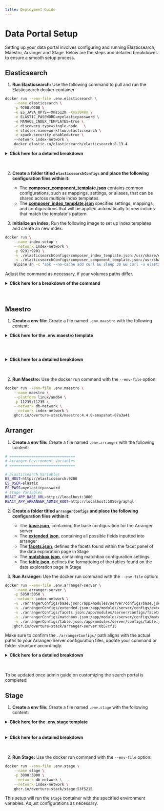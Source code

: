 ```yaml
---
title: Deployment Guide
---
```


# Data Portal Setup

Setting up your data portal involves configuring and running Elasticsearch, Maestro, Arranger and Stage. Below are the steps and detailed breakdowns to ensure a smooth setup process.

## Elasticsearch

1. **Run Elasticsearch:** Use the following command to pull and run the Elasticsearch docker container

```bash
docker run --env-file .env.elasticsearch \
    --name elasticsearch \
    -p 9200:9200 \
    -e ES_JAVA_OPTS=-Xms512m -Xmx2048m \
    -e ELASTIC_PASSWORD=myelasticpassword \
    -e MANAGE_INDEX_TEMPLATES=true \
    -e discovery.type=single-node   \
    -e cluster.name=workflow.elasticsearch \
    -e xpack.security.enabled=true \ 
    --network index-network \
    docker.elastic.co/elasticsearch/elasticsearch:8.13.4
```

<details>
  <summary><b>Click here for a detailed breakdown</b></summary>
<br></br>

- `-p 9200:9200` maps port 9200 of the host to port 9200 of the container


- `-e ES_JAVA_OPTS=-Xms512m -Xmx2048m` sets the initial and maximum heap size for the Java Virtual Machine (JVM) running Elasticsearch. `-Xms512m` sets the initial heap size to 512 MB.
`-Xmx2048m` sets the maximum heap size to 2048 MB (2 GB). Properly setting these values ensures that Elasticsearch has enough memory to handle its operations efficiently, but not so much that it starves other processes on the host machine.


- `-e ELASTIC_PASSWORD=myelasticpassword` Sets the password for the elastic user


- `-e MANAGE_INDEX_TEMPLATES=true` ensures Elasticsearch manages index templates, when true, the system expects to manage the index templates as part of its operations. In the next step we will create a client services to set up the default configurations for new indices


- `-e discovery.type=single-node` configures Elasticsearch to run in single-node mode, this bypasses the need for cluster discovery and formation protocols, making Elasticsearch start up as a standalone node, ideal for development, testing, or small-scale deployments where clustering is not necessary


- `-e cluster.name=workflow.elasticsearch` Names the Elasticsearch cluster, this is good practice in case you choose to run multiple clusters or nodes in the future


- `-e xpack.security.enabled=true` activates security features such as authentication, authorization, encryption, and audit logging

</details>
<br></br>

2. **Create a folder titled `elasticsearchConfigs` and place the following configuration files within it:**


   - The **[composer_component_template.json](https://github.com/overture-stack/composer/blob/develop/configurationFiles/elasticsearchConfigs/composer_component_template.json)** contains common configurations, such as mappings, settings, or aliases, that can be shared across multiple index templates.
   - The **[composer_index_template.json](https://github.com/overture-stack/composer/blob/develop/configurationFiles/elasticsearchConfigs/composer_index_template.json)** specifies settings, mappings, and configurations that will be applied automatically to new indices that match the template's pattern

3. **Initialize an index:** Run the following image to set up index templates and create an new index:

```bash
docker run \
    --name index-setup \
    --network index-network \
    -p 9201:9201 \
    -v ./elasticsearchConfigs/composer_index_template.json:/usr/share/elasticsearch/config/composer_index_template.json \
    -v ./elasticsearchConfigs/composer_component_template.json:/usr/share/elasticsearch/config/composer_component_template.json \
    alpine sh -c "apk --no-cache add curl && sleep 30 && curl -u elastic:myelasticpassword -X PUT 'http://elasticsearch:9200/_component_template/component_template' -H 'Content-Type: application/json' -d @/usr/share/elasticsearch/config/composer_component_template.json && curl -u elastic:myelasticpassword -X PUT 'http://elasticsearch:9200/_index_template/index_template' -H 'Content-Type: application/json' -d @/usr/share/elasticsearch/config/composer_index_template.json && curl -u elastic:myelasticpassword -X PUT 'http://elasticsearch:9200/analysis-composer-index' -H 'Content-Type: application/json' -d '{\"aliases\": {\"analysis_centric\": {\"is_write_index\": true}}}' && echo 'Templates and index created successfully.'"
```

Adjust the command as necessary, if your volumes paths differ.

<details>
  <summary><b>Click here for a breakdown of the command</b></summary>
<br></br>

### 1. Installs `curl` using `apk`

```bash
apk --no-cache add curl
```

- `apk` is the package manager for Alpine Linux, the default os of this container image
- `--no-cache` prevents the caching of the index, saving disk space and time
- `add curl` Installs the curl utility, which is used for making HTTP requests

### 2. Waits for 30 seconds

```bash
sleep 30
```

- If you have configured your docker resources appropriatly this iensures that Elasticsearch has enough time to start up before making any requests

### 3. Uploads the component template:

```bash
curl -u elastic:myelasticpassword -X PUT 'http://elasticsearch:9200/_component_template/component_template' -H 'Content-Type: application/json' -d @/usr/share/elasticsearch/config/composer_component_template.json
```

- `-u elastic:myelasticpassword` uses the elastic user with the specified eariler
- `-X PUT` specifies the HTTP method PUT, which is used to create or update a resource.
- `'http://elasticsearch:9200/_component_template/component_template'` is the endpoint to create or update a component template in Elasticsearch.
- `-H 'Content-Type: application/json'` sets the Content-Type header to application/json
- `-d @/usr/share/elasticsearch/config/composer_component_template.json` sends the data from the composer_component_template.json file as the request body

### 4. Uploads the index template:

```bash
curl -u elastic:myelasticpassword -X PUT 'http://elasticsearch:9200/_index_template/index_template' -H 'Content-Type: application/json' -d @/usr/share/elasticsearch/config/composer_index_template.json
```

- Similar to the previous curl command, but this one uploads the index template instead of the component template
- The endpoint is `'_index_template/index_template'`
- The data file is `composer_index_template.json`

### 5. Creates an index with an alias:

```bash
curl -u elastic:myelasticpassword -X PUT 'http://elasticsearch:9200/analysis-composer-index' -H 'Content-Type: application/json' -d '{"aliases": {"analysis_centric": {"is_write_index": true}}}'
```
- Similar to the previous curl commands, but this one creates an index with the
- `'http://elasticsearch:9200/analysis-composer-index'` is the endpoint to create or update an index named analysis-composer-index. The use of templates (both component and index) ensures that any new indices created that match the wildcard pattern `analysis-*` will automatically adhere to the defined structure and settings in these templates.
- `-d '{"aliases": {"analysis_centric": {"is_write_index": true}}}'` sends a JSON object as the request body, which creates an alias named analysis_centric and sets it as the write index

### 6. Prints success message:

- `echo 'Templates and index created successfully.'` prints a nice confirmation message to the terminal

</details>
<br></br>

## Maestro

1. **Create a env file:** Create a file named `.env.maestro` with the following content:


<details>

  <summary><b>Click here for the .env.maestro template</b></summary>
<br></br>

```bash
# ==============================
# Maestro Environment Variables
# ==============================

# Maestro Variables
MAESTRO_FAILURELOG_ENABLED= true
MAESTRO_FAILURELOG_DIR= app/logs/maestro
MAESTRO_LOGGING_LEVEL_ROOT= INFO
MAESTRO_NOTIFICATIONS_SLACK_ENABLED= false
# Song Variables
MAESTRO_REPOSITORIES_0_CODE= song.overture
MAESTRO_REPOSITORIES_0_URL= song:8080
MAESTRO_REPOSITORIES_0_NAME= "Song Repository"
MAESTRO_REPOSITORIES_0_ORGANIZATION= Overture
MAESTRO_REPOSITORIES_0_COUNTRY= CA
# Elasticsearch Variables
MAESTRO_ELASTICSEARCH_INDEXES_ANALYSISCENTRIC_ENABLED= true
MAESTRO_ELASTICSEARCH_INDEXES_FILECENTRIC_ENABLED= false
MAESTRO_ELASTICSEARCH_CLIENT_BASICAUTH_ENABLED= true
MAESTRO_ELASTICSEARCH_CLUSTER_NODES= elasticsearch:9200
MAESTRO_ELASTICSEARCH_CLIENT_BASICAUTH_USER= elastic
MAESTRO_ELASTICSEARCH_CLIENT_BASICAUTH_PASSWORD= myelasticpassword
MAESTRO_ELASTICSEARCH_INDEXES_ANALYSISCENTRIC_NAME= analysis-composer-index
MAESTRO_ELASTICSEARCH_INDEXES_ANALYSISCENTRIC_ALIAS= analysis_centric
MANAGEMENT_HEALTH_ELASTICSEARCH_ENABLED= false
MANAGEMENT_SECURITY_ENABLED= false
# Kafka Variables
SPRING_CLOUD_STREAM_KAFKA_BINDER_BROKERS= kafka:9092
SPRING_CLOUD_STREAM_BINDINGS_SONGINPUT_DESTINATION= song-analysis
# Spring Variables
SPRING_MVC_ASYNC_REQUESTTIMEOUT= -1
SPRINGDOC_SWAGGERUI_PATH= /swagger-api
```

</details>

<br></br>

<details>
  <summary><b>Click here for a detailed breakdown</b></summary>

  <br></br>

### Maestro Variables

- `MAESTRO_FAILURELOG_ENABLED` enables or disables failure logging. When set to `true`, Maestro logs any failures that occur, which is useful for debugging and monitoring purposes


- `MAESTRO_FAILURELOG_DIR` sets the directory path where failure logs are stored. The value should be `app/logs/maestro` or another path of your choosing


- `MAESTRO_LOGGING_LEVEL_ROOT` sets the root logging level for Maestro. The value can be `INFO`, `DEBUG`, `WARN`, etc. It determines the level of detail included in logs, where `INFO` is standard and `DEBUG` provides more detailed information


- `MAESTRO_NOTIFICATIONS_SLACK_ENABLED` enables or disables Slack notifications. When set to `true`, Maestro can send notifications to a Slack channel

#### Song Variables

- `MAESTRO_REPOSITORIES_0_CODE` sets the code identifier for the repository. The value here is `song.overture`, serving as a unique identifier used within Maestro to reference the repository


- `MAESTRO_REPOSITORIES_0_URL` is the URL of the metadata repository. The value is `song:8080`, specifying the endpoint where Maestro can connect to the Song repository


- `MAESTRO_REPOSITORIES_0_NAME` defines the display name for the repository. The value is `"Song Repository"`, providing a human-readable name for the repository used in logs and interfaces


- `MAESTRO_REPOSITORIES_0_ORGANIZATION`: defines the name of the organization that owns the repository


- `MAESTRO_REPOSITORIES_0_COUNTRY` defines  the country code for the repository's location. The value is `CA` (Canada), indicating the country associated with the repository

#### Elasticsearch Variables

- `MAESTRO_ELASTICSEARCH_INDEXES_ANALYSISCENTRIC_ENABLED` set to `true` specifing that analysis-centric index are to be expected


- `MAESTRO_ELASTICSEARCH_INDEXES_FILECENTRIC_ENABLED` set to `false` specifing to Maestro that file-centric index are not to be expected


- `MAESTRO_ELASTICSEARCH_CLIENT_BASICAUTH_ENABLED` enables basic authentication for the Elasticsearch client


- `MAESTRO_ELASTICSEARCH_INDEXES_ANALYSISCENTRIC_NAME` is the name of the analysis-centric Elasticsearch index. The value is `analysis-composer-index`, aligned with our previously created index


- `MAESTRO_ELASTICSEARCH_INDEXES_ANALYSISCENTRIC_ALIAS` is the alias for the analysis-centric Elasticsearch index


- `MAESTRO_ELASTICSEARCH_CLUSTER_NODES` points to the address of the Elasticsearch cluster node(s). The value is `elasticsearch:9200`, specifying the Elasticsearch node that Maestro will interact with


- `MAESTRO_ELASTICSEARCH_CLIENT_BASICAUTH_USER`, `MAESTRO_ELASTICSEARCH_CLIENT_BASICAUTH_PASSWORD` is the username and password for Elasticsearch


- `MANAGEMENT_HEALTH_ELASTICSEARCH_ENABLED`: Enables or disables Elasticsearch health checks. The value can be `false` (disabled) or `true` (enabled), controlling whether health checks for Elasticsearch are performed.


- `MANAGEMENT_SECURITY_ENABLED`: Enables or disables security management. The value can be `false` (disabled) or `true` (enabled), controlling whether security features are enabled.

#### Kafka Variables

- `SPRING_CLOUD_STREAM_KAFKA_BINDER_BROKERS` defines the address of the Kafka broker(s). The value is set ti `kafka:9092`, specifying the Kafka instance we set up earlier

- `SPRING_CLOUD_STREAM_BINDINGS_SONGINPUT_DESTINATION` is the destination topic for the Song input binding. The value is `song-analysis`, pointing to the Kafka topic we configured earlier

#### Spring Variables

- `SPRING_MVC_ASYNC_REQUESTTIMEOUT` is `-1` (no timeout), this setting determins how long asynchronous requests are allowed to run before timing out


- `SPRINGDOC_SWAGGERUI_PATH` is `/swagger-api`, specifying the URL path where the Swagger UI can be accessed (`localhost:11235/swagger-api`).


<br></br>
</details>
<br></br>

2. **Run Maestro:** Use the docker run command with the `--env-file` option:

```bash
docker run --env-file .env.maestro \
    --name maestro \
    --platform linux/amd64 \
    -p 11235:11235 \
    --network db-network \
    --network index-network \
    ghcr.io/overture-stack/maestro:4.4.0-snapshot-07a3a41

```

## Arranger

1. **Create a env file:** Create a file named `.env.arranger` with the following content:

```bash
# ==============================
# Arranger Environment Variables
# ==============================

# Elasticsearch Variables
ES_HOST=http://elasticsearch:9200
ES_USER=elastic
ES_PASS=myelasticpassword
# Stage Variables
REACT_APP_BASE_URL=http://localhost:3000
REACT_APP_ARRANGER_ADMIN_ROOT=http://localhost:5050/graphql
```

2. **Create a folder titled `arrangerConfigs` and place the following configuration files within it:**


   - The **[base.json](https://github.com/overture-stack/composer/blob/develop/configurationFiles/arrangerConfigs/base.json)**, containing the base configuration for the Arranger server
   - The **[extended.json](https://github.com/overture-stack/composer/blob/develop/configurationFiles/arrangerConfigs/extended.json)**, containing all possible fields inputted into arranger
   - The **[facets.json](https://github.com/overture-stack/composer/blob/develop/configurationFiles/arrangerConfigs/facets.json)**,  defines the facets found within the facet panel of the data exploration page in Stage
   - The **[matchbox.json](https://github.com/overture-stack/composer/blob/develop/configurationFiles/arrangerConfigs/matchbox.json)**, containing matchbox configuration settings
   - The **[table.json](https://github.com/overture-stack/composer/blob/develop/configurationFiles/arrangerConfigs/table.json)**, defines the formattoing of the tables found on the data exploration page in Stage


3. **Run Arranger:** Use the docker run command with the `--env-file` option:

```bash
docker run --env-file .env.arranger-server \
    --name arranger-server \
    -p 5050:5050 \
    --network index-network \
    -v ./arrangerConfigs/base.json:/app/modules/server/configs/base.json \
    -v ./arrangerConfigs/extended.json:/app/modules/server/configs/extended.json \
    -v ./arrangerConfigs/facets.json:/app/modules/server/configs/facets.json \
    -v ./arrangerConfigs/matchbox.json:/app/modules/server/configs/matchbox.json \
    -v ./arrangerConfigs/table.json:/app/modules/server/configs/table.json \
    ghcr.io/overture-stack/arranger-server:0b57cf15
```

Make sure to confirm the `./arrangerConfigs/` path aligns with the actual paths to your Arranger-Server configuration files, update your command or folder structure accordingly.

<details>
  <summary><b>Click here for a detailed breakdown</b></summary>
<br></br>

### When creating the .env.arranger file:

- `ES_HOST` is thehe URL of your Elasticsearch instance


- `ES_USER` and `ES_PASS` are the credentials for accessing Elasticsearch


- `REACT_APP_BASE_URL` is the base URL for your front-end application, in this case Stage, which we will set up next


- `REACT_APP_ARRANGER_ADMIN_ROOT` is the URL for the Arranger GraphQL endpoint

### When running Arranger:

- `-p 5050:5050` maps port 5050 of the host to port 5050 of the container.


- `--network index-network` connects the container to the index-network Docker network

- `-v ./arrangerConfigs/...:/app/modules/server/configs/...` mounts configuration files into the container
    - `base.json` contains the base configuration for the Arranger server
    - `extended.json` contains all possible fields inputted into arranger
    - `facets.json` defines the facets found within the facet panel of the data exploration page in Stage
    - `table.json` defines the formattoing of the tables found on the data exploration page in Stage
    - `matchbox.json` Contains matchbox configuration settings

</details>
<br></br>

<Note title= "Call to action for arranger configuration">To be updated once admin guide on customizing the search portal is completed</Note>

## Stage


1. **Create a env file:** Create a file named `.env.stage` with the following content:


<details>
  <summary><b>Click here for the .env.stage template</b></summary>
<br></br>

```bash
# ==============================
# Stage Environment Variables
# ==============================

# Keycloak Variables
NEXT_PUBLIC_AUTH_PROVIDER=keycloak
ACCESSTOKEN_ENCRYPTION_SECRET=super_secret
SESSION_ENCRYPTION_SECRET=this_is_a_super_secret_secret
NEXT_PUBLIC_KEYCLOAK_HOST=https://localhost:8180 
NEXT_PUBLIC_KEYCLOAK_REALM=myrealm
NEXT_PUBLIC_KEYCLOAK_CLIENT_ID=webclient
KEYCLOAK_CLIENT_SECRET=ikksyrYaKX07acf4hpGrpKWcUGaFkEdM
NEXT_PUBLIC_KEYCLOAK_PERMISSION_AUDIENCE=song
# Score Variables
NEXT_PUBLIC_SCORE_API_URL=score:8087
# Arranger Variables
NEXT_PUBLIC_ARRANGER_DOCUMENT_TYPE=analysis
NEXT_PUBLIC_ARRANGER_INDEX=analysis-composer-index
NEXT_PUBLIC_ARRANGER_API_URL=http://localhost:5050
NEXT_PUBLIC_ARRANGER_MANIFEST_COLUMNS=repositories.code, analysis.analysis_id, object_id, file.index_file.file_type, file.index_file.name, file.index_file.size, file.index_file.md5sum, file.index_file.object_id, donors.donor_id, donors.specimens.samples.sample_id, study_id
# Stage Variables
NEXTAUTH_URL=http://localhost:3000/api/auth
NEXT_PUBLIC_LAB_NAME=Overture Deployment Guide Portal
NEXT_PUBLIC_ADMIN_EMAIL=contact@overture.bio
```
</details>
<br></br>

<details>
  <summary><b>Click here for a detailed breakdown</b></summary>
<br></br>

#### Keycloak Variables

- `NEXT_PUBLIC_AUTH_PROVIDER` specifies the authentication provider, in this case, Keycloak


- `NEXT_PUBLIC_KEYCLOAK_HOST`  specifies the URL where the Keycloak server is hosted `https://localhost:8443` while `NEXT_PUBLIC_KEYCLOAK_REALM` defines the realm in Keycloak that contains the users and roles for our application


- `NEXT_PUBLIC_KEYCLOAK_CLIENT_ID` and client secret `KEYCLOAK_CLIENT_SECRET` are assigned to the application by Keycloak, linking the application to its configuration within Keycloak


- `NEXT_PUBLIC_KEYCLOAK_PERMISSION_AUDIENCE` specifies the audience for the permission claims in the access token, restricting the scope of access granted to the token


- `ACCESSTOKEN_ENCRYPTION_SECRET` defines the secret used to encrypt access tokens, enhancing security by preventing easy decoding of intercepted tokens.


- `SESSION_ENCRYPTION_SECRET` specifies the secret used to encrypt session cookies, protecting sensitive information stored in the cookie from unauthorized access.

#### Score Variables

- `NEXT_PUBLIC_SCORE_API_URL` is the URL of the Score API, which the application uses to communicate with the Score service

#### Arranger Variables

- `NEXT_PUBLIC_ARRANGER_DOCUMENT_TYPE` indexes can be either file centric or analysis/donor centric, the document type variable specifies which of these configurations is true


- `NEXT_PUBLIC_ARRANGER_INDEX` defines the index used by the Arranger service


- `NEXT_PUBLIC_ARRANGER_API_URL` is the URL of the Arranger graphQL API, by deafault Arrangers API is mapped to port 5050 


- `NEXT_PUBLIC_ARRANGER_MANIFEST_COLUMNS` lists the columns to be included in the manifest generated for download with Score. For more information on data download see our data retrieval guide

#### Stage Variables

- `NEXTAUTH_URL` specifies the base URL for NextAuth.js, which handles authentication in Next.js applications. This setting is used to configure the authentication flow, including where to redirect users after successful authentication.

- `NEXT_PUBLIC_LAB_NAME` is the name that will be displayed in the top left of the portal interface. Feel free to get creative here

- `NEXT_PUBLIC_ADMIN_EMAIL` is the email address of the administrator or support contact. This setting updates the help link found by default in the footer navigation of the portal interface

</details>
<br></br>

2. **Run Stage:** Use the docker run command with the `--env-file` option:

```bash
docker run --env-file .env.stage \
    --name stage \
    -p 3000:3000 \
    --network db-network \
    --network index-network \
    ghcr.io/overture-stack/stage:53f5215
```

This setup will run the `stage` container with the specified environment variables. Adjust configurations as necessary.